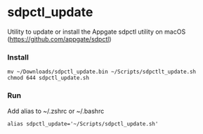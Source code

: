 # sdpctl_update
Utility to update or install the Appgate sdpctl utility on macOS (https://github.com/appgate/sdpctl)

### Install
```
mv ~/Downloads/sdpctl_update.bin ~/Scripts/sdpctlt_update.sh
chmod 644 sdpctl_update.sh
```

### Run

Add alias to ~/.zshrc or ~/.bashrc
```
alias sdpctl_update='~/Scripts/sdpctl_update.sh'
```
